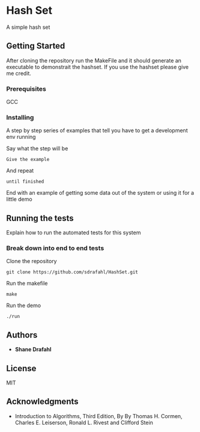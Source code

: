 # Hash Set

A simple hash set

## Getting Started

After cloning the repository run the MakeFile and it should generate an executable to demonstrait the hashset. If you use the hashset please give me credit.

### Prerequisites

GCC

### Installing

A step by step series of examples that tell you have to get a development env running

Say what the step will be

```
Give the example
```

And repeat

```
until finished
```

End with an example of getting some data out of the system or using it for a little demo

## Running the tests

Explain how to run the automated tests for this system

### Break down into end to end tests

Clone the repository

```
git clone https://github.com/sdrafahl/HashSet.git
```

Run the makefile

```
make
```

Run the demo

```
./run
```

## Authors

* **Shane Drafahl**

## License

MIT

## Acknowledgments

* Introduction to Algorithms, Third Edition, By By Thomas H. Cormen, Charles E. Leiserson, Ronald L. Rivest and Clifford Stein
